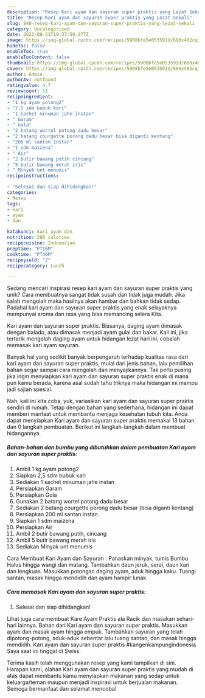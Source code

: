 ```yaml
---
description: "Resep Kari ayam dan sayuran super praktis yang Lezat Sekali"
title: "Resep Kari ayam dan sayuran super praktis yang Lezat Sekali"
slug: 840-resep-kari-ayam-dan-sayuran-super-praktis-yang-lezat-sekali
category: Uncategorized
date: 2022-08-21T19:37:59.977Z
image: https://img-global.cpcdn.com/recipes/5908bfe5e053591d/680x482cq70/kari-ayam-dan-sayuran-super-praktis-foto-resep-utama.jpg
hideToc: false
enableToc: true
enableTocContent: false
thumbnail: https://img-global.cpcdn.com/recipes/5908bfe5e053591d/680x482cq70/kari-ayam-dan-sayuran-super-praktis-foto-resep-utama.jpg
cover: https://img-global.cpcdn.com/recipes/5908bfe5e053591d/680x482cq70/kari-ayam-dan-sayuran-super-praktis-foto-resep-utama.jpg
author: Admin
authorAv: notfound
ratingvalue: 4.7
reviewcount: 11
recipeingredient:
- "1 kg ayam potong2"
- "2,5 sdm bubuk kari"
- "1 sachet minuman jahe instan"
- " Garam"
- " Gula"
- "2 batang wortel potong dadu besar"
- "2 batang courgette porong dadu besar bisa diganti kentang"
- "200 ml santan instan"
- "1 sdm maizena"
- " Air"
- "2 butir bawang putih cincang"
- "5 butir bawang merah iris"
- " Minyak unt menumis"
recipeinstructions:

- "Selesai dan siap dihidangkan!"
categories:
- Resep
tags:
- kari
- ayam
- dan

katakunci: kari ayam dan 
nutrition: 288 calories
recipecuisine: Indonesian
preptime: "PT16M"
cooktime: "PT46M"
recipeyield: "2"
recipecategory: Lunch

---
```





Sedang mencari inspirasi resep kari ayam dan sayuran super praktis yang unik? Cara membuatnya sangat tidak susah dan tidak juga mudah. Jika salah mengolah maka hasilnya akan hambar dan bahkan tidak sedap. Padahal kari ayam dan sayuran super praktis yang enak selayaknya mempunyai aroma dan rasa yang bisa memancing selera Kita.





Kari ayam dan sayuran super praktis. Biasanya, daging ayam dimasak dengan balado, atau dimasak menjadi ayam gulai dan bakar. Kali ini, jika tertarik mengolah daging ayam untuk hidangan lezat hari ini, cobalah memasak kari ayam sayuran.

Banyak hal yang sedikit banyak berpengaruh terhadap kualitas rasa dari kari ayam dan sayuran super praktis, mulai dari jenis bahan, lalu pemilihan bahan segar sampai cara mengolah dan menyajikannya. Tak perlu pusing jika ingin menyiapkan kari ayam dan sayuran super praktis enak di mana pun kamu berada, karena asal sudah tahu triknya maka hidangan ini mampu jadi sajian spesial.






Nah, kali ini kita coba, yuk, variasikan kari ayam dan sayuran super praktis sendiri di rumah. Tetap dengan bahan yang sederhana, hidangan ini dapat memberi manfaat untuk membantu menjaga kesehatan tubuh kita. Anda dapat menyiapkan Kari ayam dan sayuran super praktis memakai 13 bahan dan 0 langkah pembuatan. Berikut ini langkah-langkah dalam membuat hidangannya.

<!--inarticleads1-->

##### Bahan-bahan dan bumbu yang dibutuhkan dalam pembuatan Kari ayam dan sayuran super praktis:

1. Ambil 1 kg ayam potong2
1. Siapkan 2,5 sdm bubuk kari
1. Sediakan 1 sachet minuman jahe instan
1. Persiapkan  Garam
1. Persiapkan  Gula
1. Gunakan 2 batang wortel potong dadu besar
1. Sediakan 2 batang courgette porong dadu besar (bisa diganti kentang)
1. Persiapkan 200 ml santan instan
1. Siapkan 1 sdm maizena
1. Persiapkan  Air
1. Ambil 2 butir bawang putih, cincang
1. Ambil 5 butir bawang merah iris
1. Sediakan  Minyak unt menumis


Cara Membuat Kari Ayam dan Sayuran : Panaskan minyak, tumis Bumbu Halus hingga wangi dan matang. Tambahkan daun jeruk, serai, daun kari dan lengkuas. Masukkan potongan daging ayam, aduk hingga kaku. Tuangi santan, masak hingga mendidih dan ayam hampir lunak. 

<!--inarticleads2-->

##### Cara memasak Kari ayam dan sayuran super praktis:


1. Selesai dan siap dihidangkan!

Lihat juga cara membuat Kare Ayam Praktis ala Racik dan masakan sehari-hari lainnya. Bahan dari Kari ayam dan sayuran super praktis. Masukkan ayam dan masak ayam hingga empuk. Tambahkan sayuran yang telah dipotong-potong, aduk-aduk sebentar lalu tuang santan, dan masak hingga mendidih. Kari ayam dan sayuran super praktis #kangenkampungindonesia Saya saat ini tinggal di Swiss. 

Terima kasih telah menggunakan resep yang kami tampilkan di sini. Harapan kami, olahan Kari ayam dan sayuran super praktis yang mudah di atas dapat membantu kamu menyiapkan makanan yang sedap untuk keluarga/teman maupun menjadi inspirasi untuk berjualan makanan. Semoga bermanfaat dan selamat mencoba!
